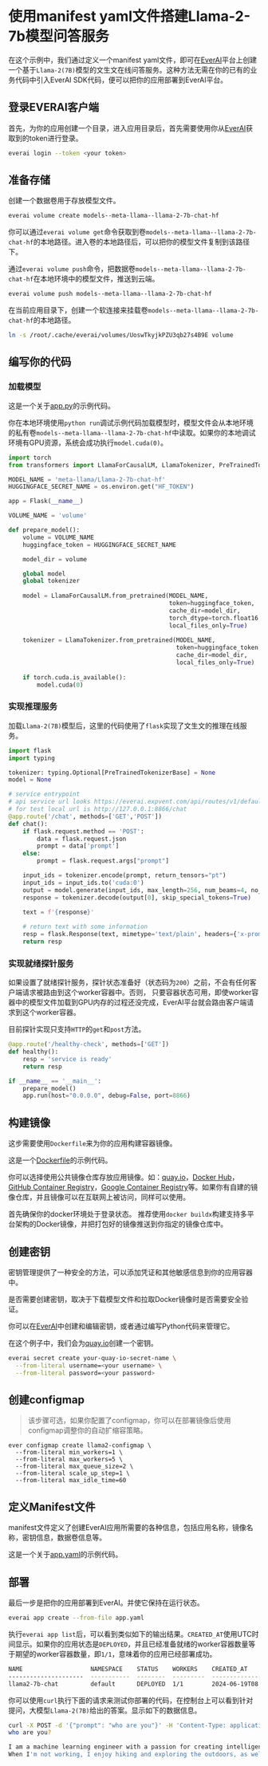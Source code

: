 #  使用manifest yaml文件搭建Llama-2-7b模型问答服务
在这个示例中，我们通过定义一个manifest yaml文件，即可在[EverAI](https://everai.expvent.com)平台上创建一个基于`Llama-2(7B)`模型的文生文在线问答服务。这种方法无需在你的已有的业务代码中引入EverAI SDK代码，便可以把你的应用部署到EverAI平台。

## 登录EVERAI客户端

首先，为你的应用创建一个目录，进入应用目录后，首先需要使用你从[EverAI](https://everai.expvent.com)获取到的token进行登录。    

```bash
everai login --token <your token>
```

## 准备存储

创建一个数据卷用于存放模型文件。  

```bash
everai volume create models--meta-llama--llama-2-7b-chat-hf
```

你可以通过`everai volume get`命令获取到卷`models--meta-llama--llama-2-7b-chat-hf`的本地路径。进入卷的本地路径后，可以把你的模型文件复制到该路径下。

通过`everai volume push`命令，把数据卷`models--meta-llama--llama-2-7b-chat-hf`在本地环境中的模型文件，推送到云端。

```bash
everai volume push models--meta-llama--llama-2-7b-chat-hf
```

在当前应用目录下，创建一个软连接来挂载卷`models--meta-llama--llama-2-7b-chat-hf`的本地路径。  

```bash
ln -s /root/.cache/everai/volumes/UoswTkyjkPZU3qb27s4B9E volume
```

## 编写你的代码

### 加载模型

这是一个关于[app.py](https://github.com/everai-example/llama2-7b-chat-manifest-private/blob/main/app.py)的示例代码。

你在本地环境使用`python run`调试示例代码加载模型时，模型文件会从本地环境的私有卷`models--meta-llama--llama-2-7b-chat-hf`中读取。如果你的本地调试环境有GPU资源，系统会成功执行`model.cuda(0)`。

```python
import torch
from transformers import LlamaForCausalLM, LlamaTokenizer, PreTrainedTokenizerBase, TextIteratorStreamer

MODEL_NAME = 'meta-llama/Llama-2-7b-chat-hf'
HUGGINGFACE_SECRET_NAME = os.environ.get("HF_TOKEN")

app = Flask(__name__)

VOLUME_NAME = 'volume'

def prepare_model():
    volume = VOLUME_NAME
    huggingface_token = HUGGINGFACE_SECRET_NAME

    model_dir = volume

    global model
    global tokenizer
    
    model = LlamaForCausalLM.from_pretrained(MODEL_NAME,
                                             token=huggingface_token,
                                             cache_dir=model_dir,
                                             torch_dtype=torch.float16,
                                             local_files_only=True)
    
    tokenizer = LlamaTokenizer.from_pretrained(MODEL_NAME,
                                               token=huggingface_token,
                                               cache_dir=model_dir,
                                               local_files_only=True)
    
    if torch.cuda.is_available():
        model.cuda(0)
```

### 实现推理服务

加载`Llama-2(7B)`模型后，这里的代码使用了`flask`实现了文生文的推理在线服务。  

```python
import flask
import typing

tokenizer: typing.Optional[PreTrainedTokenizerBase] = None
model = None

# service entrypoint
# api service url looks https://everai.expvent.com/api/routes/v1/default/llama2-7b-chat/chat
# for test local url is http://127.0.0.1:8866/chat
@app.route('/chat', methods=['GET','POST'])
def chat():
    if flask.request.method == 'POST':
        data = flask.request.json
        prompt = data['prompt']
    else:
        prompt = flask.request.args["prompt"]

    input_ids = tokenizer.encode(prompt, return_tensors="pt")
    input_ids = input_ids.to('cuda:0')
    output = model.generate(input_ids, max_length=256, num_beams=4, no_repeat_ngram_size=2)
    response = tokenizer.decode(output[0], skip_special_tokens=True)

    text = f'{response}'
    
    # return text with some information
    resp = flask.Response(text, mimetype='text/plain', headers={'x-prompt-hash': 'xxxx'})
    return resp
```

### 实现就绪探针服务

如果设置了就绪探针服务，探针状态准备好（状态码为`200`）之前，不会有任何客户端请求被路由到这个worker容器中。否则， 只要容器状态可用，即使worker容器中的模型文件加载到GPU内存的过程还没完成，EverAI平台就会路由客户端请求到这个worker容器。

目前探针实现只支持`HTTP`的`get`和`post`方法。

```python
@app.route('/healthy-check', methods=['GET'])
def healthy():
    resp = 'service is ready'
    return resp

if __name__ == '__main__':
    prepare_model()
    app.run(host="0.0.0.0", debug=False, port=8866)
```

## 构建镜像
这步需要使用`Dockerfile`来为你的应用构建容器镜像。  

这是一个[Dockerfile](https://github.com/everai-example/llama2-7b-chat-manifest-private/blob/main/Dockerfile)的示例代码。

你可以选择使用公共镜像仓库存放应用镜像。如：[quay.io](https://quay.io/)，[Docker Hub](https://hub.docker.com/)，[GitHub Container Registry](https://docs.github.com/en/packages/working-with-a-github-packages-registry/working-with-the-container-registry)，[Google Container Registry](https://cloud.google.com/artifact-registry)等。如果你有自建的镜像仓库，并且镜像可以在互联网上被访问，同样可以使用。  

首先确保你的docker环境处于登录状态。 推荐使用`docker buildx`构建支持多平台架构的Docker镜像，并把打包好的镜像推送到你指定的镜像仓库中。 

## 创建密钥
密钥管理提供了一种安全的方法，可以添加凭证和其他敏感信息到你的应用容器中。  

是否需要创建密钥，取决于下载模型文件和拉取Docker镜像时是否需要安全验证。  

你可以在[EverAI](https://everai.expvent.com)中创建和编辑密钥，或者通过编写Python代码来管理它。  

在这个例子中，我们会为[quay.io](https://quay.io/)创建一个密钥。  

```bash
everai secret create your-quay-io-secret-name \
  --from-literal username=<your username> \
  --from-literal password=<your password>
```

## 创建configmap
>该步骤可选，如果你配置了configmap，你可以在部署镜像后使用configmap调整你的自动扩缩容策略。 
```shell
ever configmap create llama2-configmap \ 
  --from-literal min_workers=1 \
  --from-literal max_workers=5 \
  --from-literal max_queue_size=2 \
  --from-literal scale_up_step=1 \
  --from-literal max_idle_time=60
```

## 定义Manifest文件

manifest文件定义了创建EverAI应用所需要的各种信息，包括应用名称，镜像名称，密钥信息，数据卷信息等。  

这是一个关于[app.yaml](https://github.com/everai-example/llama2-7b-chat-manifest-private/blob/main/app.yaml)的示例代码。

## 部署

最后一步是把你的应用部署到EverAI。并使它保持在运行状态。  
```bash
everai app create --from-file app.yaml
```

执行`everai app list`后，可以看到类似如下的输出结果。`CREATED_AT`使用UTC时间显示。如果你的应用状态是`DEPLOYED`，并且已经准备就绪的worker容器数量等于期望的worker容器数量，即`1/1`，意味着你的应用已经部署成功。  

```bash
NAME                   NAMESPACE    STATUS    WORKERS    CREATED_AT
---------------------  -----------  --------  ---------  ------------------------
llama2-7b-chat         default      DEPLOYED  1/1        2024-06-19T08:07:24+0000
```

你可以使用`curl`执行下面的请求来测试你部署的代码，在控制台上可以看到针对提问，大模型`Llama-2(7B)`给出的答案。显示如下的数据信息。  

```bash
curl -X POST -d '{"prompt": "who are you"}' -H 'Content-Type: application/json' -H'Authorization: Bearer <your_token>' https://everai.expvent.com/api/routes/v1/<your namespace>/<your app name>/chat
who are you?

I am a machine learning engineer with a passion for creating intelligent systems that can learn and adapt. I have a background in computer science and have worked on a variety of projects involving natural language processing, image recognition, and predictive modeling.
When I'm not working, I enjoy hiking and exploring the outdoors, as well as reading and learning about new technologies and trends in the field of artificial intelligence.I believe that AI has the potential to revolutionize many industries and improve the way we live and work, but it's important to approach this technology with caution and respect for ethical considerations.
```
